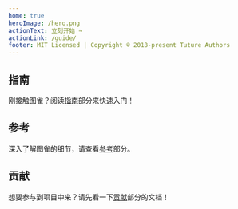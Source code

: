 ```yaml
---
home: true
heroImage: /hero.png
actionText: 立刻开始 →
actionLink: /guide/
footer: MIT Licensed | Copyright © 2018-present Tuture Authors
---
```


<div class="features">
  <div class="feature">
    <h2>指南</h2>
    <p>刚接触图雀？阅读<a href="/guide/">指南</a>部分来快速入门！</p>
  </div>
  <div class="feature">
    <h2>参考</h2>
    <p>深入了解图雀的细节，请查看<a href="/reference/">参考</a>部分。</p>
  </div>
  <div class="feature">
    <h2>贡献</h2>
    <p>想要参与到项目中来？请先看一下<a href="/contribute/">贡献</a>部分的文档！</p>
  </div>
</div>
